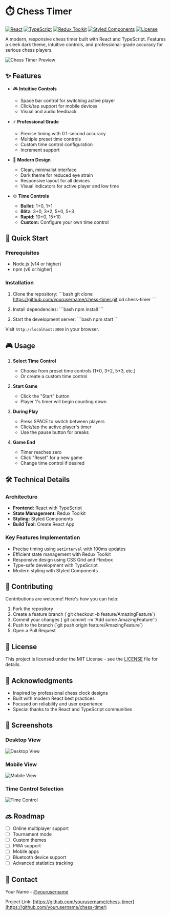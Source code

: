 # ⏱️ Chess Timer

[![React](https://img.shields.io/badge/React-18.2.0-blue.svg)](https://reactjs.org/)
[![TypeScript](https://img.shields.io/badge/TypeScript-4.9.5-blue.svg)](https://www.typescriptlang.org/)
[![Redux Toolkit](https://img.shields.io/badge/Redux_Toolkit-2.0.1-purple.svg)](https://redux-toolkit.js.org/)
[![Styled Components](https://img.shields.io/badge/Styled_Components-6.1.8-pink.svg)](https://styled-components.com/)
[![License](https://img.shields.io/badge/License-MIT-green.svg)](LICENSE)

A modern, responsive chess timer built with React and TypeScript. Features a sleek dark theme, intuitive controls, and professional-grade accuracy for serious chess players.

![Chess Timer Preview](preview.png)

## ✨ Features

- 🎮 **Intuitive Controls**
  - Space bar control for switching active player
  - Click/tap support for mobile devices
  - Visual and audio feedback

- ⚡ **Professional Grade**
  - Precise timing with 0.1-second accuracy
  - Multiple preset time controls
  - Custom time control configuration
  - Increment support

- 🎨 **Modern Design**
  - Clean, minimalist interface
  - Dark theme for reduced eye strain
  - Responsive layout for all devices
  - Visual indicators for active player and low time

- ⚙️ **Time Controls**
  - **Bullet:** 1+0, 1+1
  - **Blitz:** 3+0, 3+2, 5+0, 5+3
  - **Rapid:** 10+0, 15+10
  - **Custom:** Configure your own time control

## 🚀 Quick Start

### Prerequisites

- Node.js (v14 or higher)
- npm (v6 or higher)

### Installation

1. Clone the repository:
\`\`\`bash
git clone https://github.com/yourusername/chess-timer.git
cd chess-timer
\`\`\`

2. Install dependencies:
\`\`\`bash
npm install
\`\`\`

3. Start the development server:
\`\`\`bash
npm start
\`\`\`

Visit `http://localhost:3000` in your browser.

## 🎮 Usage

1. **Select Time Control**
   - Choose from preset time controls (1+0, 3+2, 5+3, etc.)
   - Or create a custom time control

2. **Start Game**
   - Click the "Start" button
   - Player 1's timer will begin counting down

3. **During Play**
   - Press SPACE to switch between players
   - Click/tap the active player's timer
   - Use the pause button for breaks

4. **Game End**
   - Timer reaches zero
   - Click "Reset" for a new game
   - Change time control if desired

## 🛠️ Technical Details

### Architecture

- **Frontend:** React with TypeScript
- **State Management:** Redux Toolkit
- **Styling:** Styled Components
- **Build Tool:** Create React App

### Key Features Implementation

- Precise timing using `setInterval` with 100ms updates
- Efficient state management with Redux Toolkit
- Responsive design using CSS Grid and Flexbox
- Type-safe development with TypeScript
- Modern styling with Styled Components

## 🤝 Contributing

Contributions are welcome! Here's how you can help:

1. Fork the repository
2. Create a feature branch (\`git checkout -b feature/AmazingFeature\`)
3. Commit your changes (\`git commit -m 'Add some AmazingFeature'\`)
4. Push to the branch (\`git push origin feature/AmazingFeature\`)
5. Open a Pull Request

## 📝 License

This project is licensed under the MIT License - see the [LICENSE](LICENSE) file for details.

## 🙏 Acknowledgments

- Inspired by professional chess clock designs
- Built with modern React best practices
- Focused on reliability and user experience
- Special thanks to the React and TypeScript communities

## 📱 Screenshots

### Desktop View
![Desktop View](desktop.png)

### Mobile View
![Mobile View](mobile.png)

### Time Control Selection
![Time Control](timecontrol.png)

## 🔜 Roadmap

- [ ] Online multiplayer support
- [ ] Tournament mode
- [ ] Custom themes
- [ ] PWA support
- [ ] Mobile apps
- [ ] Bluetooth device support
- [ ] Advanced statistics tracking

## 📧 Contact

Your Name - [@yourusername](https://twitter.com/yourusername)

Project Link: [https://github.com/yourusername/chess-timer](https://github.com/yourusername/chess-timer)

